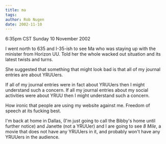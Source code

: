 ```yaml
---
title: ma
tags: 
author: Rob Nugen
date: 2002-11-10
---
```


<p class=date>6:35pm CST Sunday 10 November 2002</p>

<p>I went north to 635 and I-35-ish to see Ma who was staying up with
the minister from Horizon UU.  Told her the whole wacked out situation
and its latest twists and turns.</p>

<p>She suggested that something that might look bad is that all of my
journal entries are about YRUUers.</p>

<p>If all of my journal entries were in fact about YRUUers then I
might understand such a concern.  If all my journal entries about my
social activities were about YRUU then I might understand such a
concern.</p>

<p>How ironic that people are using my website against me.  Freedom of
speech at its fucking best.</p>

<p>I'm back at home in Dallas, (I'm just going to call the Bibby's
home until further notice) and Janette (not a YRUUer) and I are going
to see <em>8 Mile</em>, a movie that does not have any YRUUers in it,
and probably won't have any YRUUers in the audience.</p>
